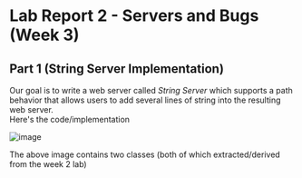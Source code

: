 # Lab Report 2 - Servers and Bugs (Week 3)
## Part 1 (String Server Implementation) 
Our goal is to write a web server called *String Server* which supports a
path behavior that allows users to add several lines of string into the resulting web server. 
<br> 
Here's the code/implementation <br>

![image](https://user-images.githubusercontent.com/122556045/215560636-7453aa7d-7ac0-48de-b16e-c7f1b3f9b089.png)

The above image contains two classes (both of which extracted/derived from the week 2 lab)


